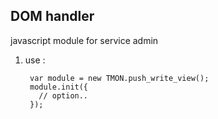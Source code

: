 
## DOM handler

javascript module for service admin

1. use :

        var module = new TMON.push_write_view();
        module.init({
          // option..
        });

